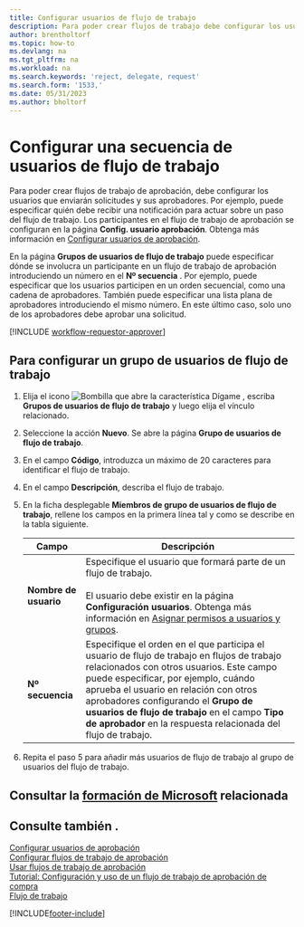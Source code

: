 ```yaml
---
title: Configurar usuarios de flujo de trabajo
description: Para poder crear flujos de trabajo debe configurar los usuarios que participan en ellos en la página Config. usuario aprobación.
author: brentholtorf
ms.topic: how-to
ms.devlang: na
ms.tgt_pltfrm: na
ms.workload: na
ms.search.keywords: 'reject, delegate, request'
ms.search.form: '1533,'
ms.date: 05/31/2023
ms.author: bholtorf
---
```

# <a name="set-up-a-sequence-of-workflow-users" />Configurar una secuencia de usuarios de flujo de trabajo

Para poder crear flujos de trabajo de aprobación, debe configurar los usuarios que enviarán solicitudes y sus aprobadores. Por ejemplo, puede especificar quién debe recibir una notificación para actuar sobre un paso del flujo de trabajo. Los participantes en el flujo de trabajo de aprobación se configuran en la página **Config. usuario aprobación**. Obtenga más información en [Configurar usuarios de aprobación](across-how-to-set-up-approval-users.md).

En la página **Grupos de usuarios de flujo de trabajo** puede especificar dónde se involucra un participante en un flujo de trabajo de aprobación introduciendo un número en el **Nº secuencia** . Por ejemplo, puede especificar que los usuarios participen en un orden secuencial, como una cadena de aprobadores. También puede especificar una lista plana de aprobadores introduciendo el mismo número. En este último caso, solo uno de los aprobadores debe aprobar una solicitud.

[!INCLUDE [workflow-requestor-approver](includes/workflow-requestor-approver.md)]

## <a name="to-set-up-a-workflow-user-group" />Para configurar un grupo de usuarios de flujo de trabajo

1. Elija el icono ![Bombilla que abre la característica Dígame](media/ui-search/search_small.png "Dígame qué desea hacer") , escriba **Grupos de usuarios de flujo de trabajo** y luego elija el vínculo relacionado.  
2. Seleccione la acción **Nuevo**. Se abre la página **Grupo de usuarios de flujo de trabajo**.  
3. En el campo **Código**, introduzca un máximo de 20 caracteres para identificar el flujo de trabajo.  
4. En el campo **Descripción**, describa el flujo de trabajo.  
5. En la ficha desplegable **Miembros de grupo de usuarios de flujo de trabajo**, rellene los campos en la primera línea tal y como se describe en la tabla siguiente.  

   |Campo|Descripción|
   |-----|-----------|
   |**Nombre de usuario**|Especifique el usuario que formará parte de un flujo de trabajo.<br /><br /> El usuario debe existir en la página **Configuración usuarios**. Obtenga más información en [Asignar permisos a usuarios y grupos](ui-define-granular-permissions.md).|
   |**Nº secuencia**|Especifique el orden en el que participa el usuario de flujo de trabajo en flujos de trabajo relacionados con otros usuarios. Este campo puede especificar, por ejemplo, cuándo aprueba el usuario en relación con otros aprobadores configurando el **Grupo de usuarios de flujo de trabajo** en el campo **Tipo de aprobador** en la respuesta relacionada del flujo de trabajo.| 

6. Repita el paso 5 para añadir más usuarios de flujo de trabajo al grupo de usuarios del flujo de trabajo.  

## <a name="see-related-microsoft-training" />Consultar la [formación de Microsoft](/training/modules/create-workflows/) relacionada

## <a name="see-also" />Consulte también .

[Configurar usuarios de aprobación](across-how-to-set-up-approval-users.md)  
[Configurar flujos de trabajo de aprobación](across-set-up-workflows.md)  
[Usar flujos de trabajo de aprobación](across-use-workflows.md)  
[Tutorial: Configuración y uso de un flujo de trabajo de aprobación de compra](walkthrough-setting-up-and-using-a-purchase-approval-workflow.md)  
[Flujo de trabajo](across-workflow.md)  

[!INCLUDE[footer-include](includes/footer-banner.md)]

